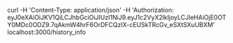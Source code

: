 curl -H 'Content-Type: application/json' -H 'Authorization: eyJ0eXAiOiJKV1QiLCJhbGciOiJIUzI1NiJ9.eyJ1c2VyX2lkIjoyLCJleHAiOjE0OTY0MDc0ODZ9.7qAkmW4hrF6OrDFCQzIX-cEUSkTRcGv_eSXtSXuUBXM' localhost:3000/history_info